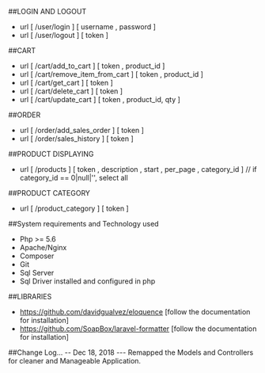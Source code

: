 ##LOGIN AND LOGOUT 
- url [ /user/login ] [ username , password ] 
- url [ /user/logout ] [ token ]

##CART 
- url [ /cart/add_to_cart ] [ token , product_id ] 
- url [ /cart/remove_item_from_cart ] [ token , product_id ]
- url [ /cart/get_cart ] [ token ]
- url [ /cart/delete_cart ] [ token ]
- url [ /cart/update_cart ] [ token , product_id, qty ]

##ORDER
- url [ /order/add_sales_order ] [ token ]
- url [ /order/sales_history ] [ token ]

##PRODUCT DISPLAYING
- url [ /products ] [ token , description , start , per_page , category_id ]  // if category_id == 0|null|'', select all

##PRODUCT CATEGORY
- url [ /product_category ] [ token ]

##System requirements and Technology used
- Php >= 5.6
- Apache/Nginx
- Composer
- Git
- Sql Server
- Sql Driver installed and configured in php

##LIBRARIES
- https://github.com/davidgualvez/eloquence [follow the documentation for installation]
- https://github.com/SoapBox/laravel-formatter [follow the documentation for installation]

##Change Log...
-- Dec 18, 2018
--- Remapped the Models and Controllers for cleaner and Manageable Application.